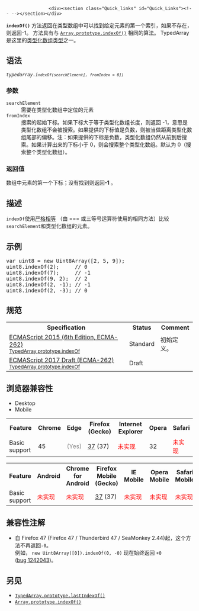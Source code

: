 
                
                  
                    <div><section class="Quick_links" id="Quick_Links"><!-- --></section></div>

<p><code><strong>indexOf()</strong></code> &#x65B9;&#x6CD5;&#x8FD4;&#x56DE;&#x5728;&#x7C7B;&#x578B;&#x6570;&#x7EC4;&#x4E2D;&#x53EF;&#x4EE5;&#x627E;&#x5230;&#x7ED9;&#x5B9A;&#x5143;&#x7D20;&#x7684;&#x7B2C;&#x4E00;&#x4E2A;&#x7D22;&#x5F15;&#xFF0C;&#x5982;&#x679C;&#x4E0D;&#x5B58;&#x5728;&#xFF0C;&#x5219;&#x8FD4;&#x56DE;-1&#x3002; &#x65B9;&#x6CD5;&#x5177;&#x6709;&#x4E0E; <a href="/zh-CN/docs/Web/JavaScript/Reference/Global_Objects/Array/indexOf" title="indexOf()&#x65B9;&#x6CD5;&#x8FD4;&#x56DE;&#x5728;&#x6570;&#x7EC4;&#x4E2D;&#x53EF;&#x4EE5;&#x627E;&#x5230;&#x7ED9;&#x5B9A;&#x5143;&#x7D20;&#x7684;&#x7B2C;&#x4E00;&#x4E2A;&#x7D22;&#x5F15;&#xFF0C;&#x5982;&#x679C;&#x4E0D;&#x5B58;&#x5728;&#xFF0C;&#x5219;&#x8FD4;&#x56DE;-1&#x3002;"><code>Array.prototype.indexOf()</code></a> &#x76F8;&#x540C;&#x7684;&#x7B97;&#x6CD5;&#x3002; TypedArray&#x662F;&#x8FD9;&#x91CC;&#x7684;<a href="https://developer.mozilla.org/en-US/docs/Web/JavaScript/Reference/Global_Objects/TypedArray#TypedArray_objects">&#x7C7B;&#x578B;&#x5316;&#x6570;&#x7EC4;&#x7C7B;&#x578B;</a>&#x4E4B;&#x4E00;&#x3002;</p>

<h2 id="&#x8BED;&#x6CD5;">&#x8BED;&#x6CD5;</h2>

<pre class="syntaxbox"><code><var>typedarray</var>.<var>i<code>ndexOf(<var>searchElement</var>[, <var>fromIndex</var> = 0])</code></var></code></pre>

<h3 id="&#x53C2;&#x6570;">&#x53C2;&#x6570;</h3>

<dl>
 <dt><code>searchElement</code></dt>
 <dd>&#x9700;&#x8981;&#x5728;&#x7C7B;&#x578B;&#x5316;&#x6570;&#x7EC4;&#x4E2D;&#x5B9A;&#x4F4D;&#x7684;&#x5143;&#x7D20;</dd>
 <dt><code>fromIndex</code></dt>
 <dd>&#x641C;&#x7D22;&#x7684;&#x8D77;&#x59CB;&#x4E0B;&#x6807;&#x3002;&#x5982;&#x679C;&#x4E0B;&#x6807;&#x5927;&#x4E8E;&#x7B49;&#x4E8E;&#x7C7B;&#x578B;&#x5316;&#x6570;&#x7EC4;&#x957F;&#x5EA6;&#xFF0C;&#x5219;&#x8FD4;&#x56DE; -1&#xFF0C;&#x610F;&#x601D;&#x662F;&#x7C7B;&#x578B;&#x5316;&#x6570;&#x7EC4;&#x4E0D;&#x4F1A;&#x88AB;&#x641C;&#x7D22;&#x3002;&#x5982;&#x679C;&#x63D0;&#x4F9B;&#x7684;&#x4E0B;&#x6807;&#x503C;&#x662F;&#x8D1F;&#x6570;&#xFF0C;&#x5219;&#x88AB;&#x5F53;&#x505A;&#x8DDD;&#x79BB;&#x7C7B;&#x578B;&#x5316;&#x6570;&#x7EC4;&#x5C3E;&#x90E8;&#x7684;&#x504F;&#x79FB;&#x3002;&#x6CE8;&#xFF1A;&#x5982;&#x679C;&#x63D0;&#x4F9B;&#x7684;&#x4E0B;&#x6807;&#x662F;&#x8D1F;&#x6570;&#xFF0C;&#x7C7B;&#x578B;&#x5316;&#x6570;&#x7EC4;&#x4ECD;&#x7136;&#x4ECE;&#x524D;&#x5230;&#x540E;&#x641C;&#x7D22;&#x3002;&#x5982;&#x679C;&#x8BA1;&#x7B97;&#x51FA;&#x6765;&#x7684;&#x4E0B;&#x6807;&#x5C0F;&#x4E8E; 0&#xFF0C;&#x5219;&#x4F1A;&#x641C;&#x7D22;&#x6574;&#x4E2A;&#x7C7B;&#x578B;&#x5316;&#x6570;&#x7EC4;&#x3002;&#x9ED8;&#x8BA4;&#x4E3A; 0&#xFF08;&#x641C;&#x7D22;&#x6574;&#x4E2A;&#x7C7B;&#x578B;&#x5316;&#x6570;&#x7EC4;&#xFF09;&#x3002;</dd>
</dl>

<h3 id="&#x8FD4;&#x56DE;&#x503C;">&#x8FD4;&#x56DE;&#x503C;</h3>

<p>&#x6570;&#x7EC4;&#x4E2D;&#x5143;&#x7D20;&#x7684;&#x7B2C;&#x4E00;&#x4E2A;&#x4E0B;&#x6807;&#xFF1B;&#x6CA1;&#x6709;&#x627E;&#x5230;&#x5219;&#x8FD4;&#x56DE;<strong>-1</strong> &#x3002;</p>

<h2 id="&#x63CF;&#x8FF0;">&#x63CF;&#x8FF0;</h2>

<p><code>indexOf</code>&#x4F7F;&#x7528;<a href="https://developer.mozilla.org/en-US/docs/Web/JavaScript/Reference/Operators/Comparison_Operators#Using_the_Equality_Operators">&#x4E25;&#x683C;&#x76F8;&#x7B49;</a> &#xFF08;&#x7531; === &#x6216;&#x4E09;&#x7B49;&#x53F7;&#x8FD0;&#x7B97;&#x7B26;&#x4F7F;&#x7528;&#x7684;&#x76F8;&#x540C;&#x65B9;&#x6CD5;&#xFF09;&#x6BD4;&#x8F83;<code>searchElement</code>&#x548C;&#x7C7B;&#x578B;&#x5316;&#x6570;&#x7EC4;&#x7684;&#x5143;&#x7D20;&#x3002;</p>

<h2 id="&#x793A;&#x4F8B;">&#x793A;&#x4F8B;</h2>

<pre class="brush: js">var uint8 = new Uint8Array([2, 5, 9]);
uint8.indexOf(2);     // 0
uint8.indexOf(7);     // -1
uint8.indexOf(9, 2);  // 2
uint8.indexOf(2, -1); // -1
uint8.indexOf(2, -3); // 0
</pre>

<h2 id="&#x89C4;&#x8303;">&#x89C4;&#x8303;</h2>

<table class="standard-table">
 <tbody>
  <tr>
   <th scope="col">Specification</th>
   <th scope="col">Status</th>
   <th scope="col">Comment</th>
  </tr>
  <tr>
   <td><a href="http://www.ecma-international.org/ecma-262/6.0/#sec-%typedarray%.prototype.indexof" class="external" lang="en" hreflang="en">ECMAScript 2015 (6th Edition, ECMA-262)<br><small lang="zh-CN">TypedArray.prototype.indexOf</small></a></td>
   <td><span class="spec-Standard">Standard</span></td>
   <td>&#x521D;&#x59CB;&#x5B9A;&#x4E49;&#x3002;</td>
  </tr>
  <tr>
   <td><a href="https://tc39.github.io/ecma262/#sec-%typedarray%.prototype.indexof" class="external" lang="en" hreflang="en">ECMAScript 2017 Draft (ECMA-262)<br><small lang="zh-CN">TypedArray.prototype.indexOf</small></a></td>
   <td><span class="spec-Draft">Draft</span></td>
   <td>&#xA0;</td>
  </tr>
 </tbody>
</table>

<h2 id="&#x6D4F;&#x89C8;&#x5668;&#x517C;&#x5BB9;&#x6027;">&#x6D4F;&#x89C8;&#x5668;&#x517C;&#x5BB9;&#x6027;</h2>

<div><div class="htab">
    <a name="AutoCompatibilityTable" id="AutoCompatibilityTable"></a>
    <ul>
        <li class="selected"><a>Desktop</a></li>
        <li><a>Mobile</a></li>
    </ul>
</div></div>

<div id="compat-desktop">
<table class="compat-table">
 <tbody>
  <tr>
   <th>Feature</th>
   <th>Chrome</th>
   <th>Edge</th>
   <th>Firefox (Gecko)</th>
   <th>Internet Explorer</th>
   <th>Opera</th>
   <th>Safari</th>
  </tr>
  <tr>
   <td>Basic support</td>
   <td>45</td>
   <td><span title="Please update this with the earliest version of support." style="color: #888;">(Yes)</span></td>
   <td><a href="/en-US/Firefox/Releases/37" title="Released on 2015-04-07.">37</a> (37)</td>
   <td><span style="color: #f00;">&#x672A;&#x5B9E;&#x73B0;</span></td>
   <td>32</td>
   <td><span style="color: #f00;">&#x672A;&#x5B9E;&#x73B0;</span></td>
  </tr>
 </tbody>
</table>
</div>

<div id="compat-mobile">
<table class="compat-table">
 <tbody>
  <tr>
   <th>Feature</th>
   <th>Android</th>
   <th>Chrome for Android</th>
   <th>Firefox Mobile (Gecko)</th>
   <th>IE Mobile</th>
   <th>Opera Mobile</th>
   <th>Safari Mobile</th>
  </tr>
  <tr>
   <td>Basic support</td>
   <td><span style="color: #f00;">&#x672A;&#x5B9E;&#x73B0;</span></td>
   <td><span style="color: #f00;">&#x672A;&#x5B9E;&#x73B0;</span></td>
   <td><a href="/en-US/Firefox/Releases/37" title="Released on 2015-04-07.">37</a> (37)</td>
   <td><span style="color: #f00;">&#x672A;&#x5B9E;&#x73B0;</span></td>
   <td><span style="color: #f00;">&#x672A;&#x5B9E;&#x73B0;</span></td>
   <td><span style="color: #f00;">&#x672A;&#x5B9E;&#x73B0;</span></td>
  </tr>
 </tbody>
</table>
</div>

<h2 id="&#x517C;&#x5BB9;&#x6027;&#x6CE8;&#x89E3;">&#x517C;&#x5BB9;&#x6027;&#x6CE8;&#x89E3;</h2>

<ul>
 <li>&#x81EA; Firefox 47 (Firefox 47 / Thunderbird 47 / SeaMonkey 2.44)&#x8D77;&#xFF0C;&#x8FD9;&#x4E2A;&#x65B9;&#x6CD5;&#x4E0D;&#x518D;&#x8FD4;&#x56DE;<code>-0</code>&#x3002;<br>
  &#x4F8B;&#x5982;&#xFF0C; <code>new Uint8Array([0]).indexOf(0, -0)</code> &#x73B0;&#x5728;&#x59CB;&#x7EC8;&#x8FD4;&#x56DE; <code>+0</code> (<a href="https://bugzilla.mozilla.org/show_bug.cgi?id=1242043" class="external" title="FIXED: {Array,%TypedArray%}.prototype.{i,lastI}ndexOf should never return -0">bug&#xA0;1242043</a>)&#x3002;</li>
</ul>

<h2 id="&#x53E6;&#x89C1;">&#x53E6;&#x89C1;</h2>

<ul>
 <li><a href="/zh-CN/docs/Web/JavaScript/Reference/Global_Objects/TypedArray/lastIndexOf" class="new" title="&#x6B64;&#x9875;&#x9762;&#x4ECD;&#x672A;&#x88AB;&#x672C;&#x5730;&#x5316;, &#x671F;&#x5F85;&#x60A8;&#x7684;&#x7FFB;&#x8BD1;!"><code>TypedArray.prototype.lastIndexOf()</code></a></li>
 <li><a href="/zh-CN/docs/Web/JavaScript/Reference/Global_Objects/Array/indexOf" title="indexOf()&#x65B9;&#x6CD5;&#x8FD4;&#x56DE;&#x5728;&#x6570;&#x7EC4;&#x4E2D;&#x53EF;&#x4EE5;&#x627E;&#x5230;&#x7ED9;&#x5B9A;&#x5143;&#x7D20;&#x7684;&#x7B2C;&#x4E00;&#x4E2A;&#x7D22;&#x5F15;&#xFF0C;&#x5982;&#x679C;&#x4E0D;&#x5B58;&#x5728;&#xFF0C;&#x5219;&#x8FD4;&#x56DE;-1&#x3002;"><code>Array.prototype.indexOf()</code></a></li>
</ul>
                  
                
              